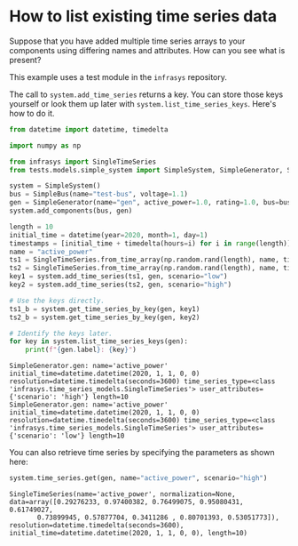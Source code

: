 # How to list existing time series data

Suppose that you have added multiple time series arrays to your components using differing
names and attributes. How can you see what is present?

This example uses a test module in the `infrasys` repository.

The call to `system.add_time_series` returns a key. You can store those keys yourself or look them
up later with `system.list_time_series_keys`. Here's how to do it.

```python
from datetime import datetime, timedelta

import numpy as np

from infrasys import SingleTimeSeries
from tests.models.simple_system import SimpleSystem, SimpleGenerator, SimpleBus

system = SimpleSystem()
bus = SimpleBus(name="test-bus", voltage=1.1)
gen = SimpleGenerator(name="gen", active_power=1.0, rating=1.0, bus=bus, available=True)
system.add_components(bus, gen)

length = 10
initial_time = datetime(year=2020, month=1, day=1)
timestamps = [initial_time + timedelta(hours=i) for i in range(length)]
name = "active_power"
ts1 = SingleTimeSeries.from_time_array(np.random.rand(length), name, timestamps)
ts2 = SingleTimeSeries.from_time_array(np.random.rand(length), name, timestamps)
key1 = system.add_time_series(ts1, gen, scenario="low")
key2 = system.add_time_series(ts2, gen, scenario="high")

# Use the keys directly.
ts1_b = system.get_time_series_by_key(gen, key1)
ts2_b = system.get_time_series_by_key(gen, key2)

# Identify the keys later.
for key in system.list_time_series_keys(gen):
    print(f"{gen.label}: {key}")
```

```
SimpleGenerator.gen: name='active_power' initial_time=datetime.datetime(2020, 1, 1, 0, 0) resolution=datetime.timedelta(seconds=3600) time_series_type=<class 'infrasys.time_series_models.SingleTimeSeries'> user_attributes={'scenario': 'high'} length=10
SimpleGenerator.gen: name='active_power' initial_time=datetime.datetime(2020, 1, 1, 0, 0) resolution=datetime.timedelta(seconds=3600) time_series_type=<class 'infrasys.time_series_models.SingleTimeSeries'> user_attributes={'scenario': 'low'} length=10
```

You can also retrieve time series by specifying the parameters as shown here:

```python
system.time_series.get(gen, name="active_power", scenario="high")
```

```
SingleTimeSeries(name='active_power', normalization=None, data=array([0.29276233, 0.97400382, 0.76499075, 0.95080431, 0.61749027,
       0.73899945, 0.57877704, 0.3411286 , 0.80701393, 0.53051773]), resolution=datetime.timedelta(seconds=3600), initial_time=datetime.datetime(2020, 1, 1, 0, 0), length=10)
```
